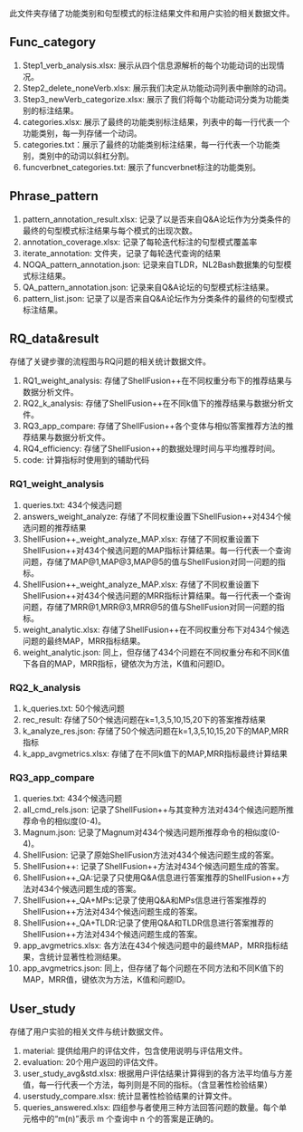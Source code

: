 此文件夹存储了功能类别和句型模式的标注结果文件和用户实验的相关数据文件。

## Func_category
1. Step1_verb_analysis.xlsx: 展示从四个信息源解析的每个功能动词的出现情况。
2. Step2_delete_noneVerb.xlsx: 展示我们决定从功能动词列表中删除的动词。
3. Step3_newVerb_categorize.xlsx: 展示了我们将每个功能动词分类为功能类别的标注结果。
4. categories.xlsx: 展示了最终的功能类别标注结果，列表中的每一行代表一个功能类别，每一列存储一个动词。
5. categories.txt：展示了最终的功能类别标注结果，每一行代表一个功能类别，类别中的动词以斜杠分割。
5. funcverbnet_categories.txt: 展示了funcverbnet标注的功能类别。

## Phrase_pattern
1. pattern_annotation_result.xlsx: 记录了以是否来自Q&A论坛作为分类条件的最终的句型模式标注结果与每个模式的出现次数。
2. annotation_coverage.xlsx: 记录了每轮迭代标注的句型模式覆盖率
3. iterate_annotation: 文件夹，记录了每轮迭代查询的结果
4. NOQA_pattern_annotation.json: 记录来自TLDR，NL2Bash数据集的句型模式标注结果。
5. QA_pattern_annotation.json: 记录来自Q&A论坛的句型模式标注结果。
6. pattern_list.json: 记录了以是否来自Q&A论坛作为分类条件的最终的句型模式标注结果。

## RQ_data&result
存储了关键步骤的流程图与RQ问题的相关统计数据文件。
1. RQ1_weight_analysis: 存储了ShellFusion++在不同权重分布下的推荐结果与数据分析文件。
2. RQ2_k_analysis: 存储了ShellFusion++在不同k值下的推荐结果与数据分析文件。
3. RQ3_app_compare: 存储了ShellFusion++各个变体与相似答案推荐方法的推荐结果与数据分析文件。
4. RQ4_efficiency: 存储了ShellFusion++的数据处理时间与平均推荐时间。
6. code: 计算指标时使用到的辅助代码
### RQ1_weight_analysis
1. queries.txt: 434个候选问题
2. answers_weight_analyze: 存储了不同权重设置下ShellFusion++对434个候选问题的推荐结果
3. ShellFusion++_weight_analyze_MAP.xlsx: 存储了不同权重设置下ShellFusion++对434个候选问题的MAP指标计算结果。每一行代表一个查询问题，存储了MAP@1,MAP@3,MAP@5的值与ShellFusion对同一问题的指标。
4. ShellFusion++_weight_analyze_MAP.xlsx: 存储了不同权重设置下ShellFusion++对434个候选问题的MRR指标计算结果。每一行代表一个查询问题，存储了MRR@1,MRR@3,MRR@5的值与ShellFusion对同一问题的指标。
5. weight_analytic.xlsx: 存储了ShellFusion++在不同权重分布下对434个候选问题的最终MAP，MRR指标结果。
6. weight_analytic.json: 同上，但存储了434个问题在不同权重分布和不同K值下各自的MAP，MRR指标，键依次为方法，K值和问题ID。
### RQ2_k_analysis
1. k_queries.txt: 50个候选问题
2. rec_result: 存储了50个候选问题在k=1,3,5,10,15,20下的答案推荐结果
3. k_analyze_res.json: 存储了50个候选问题在k=1,3,5,10,15,20下的MAP,MRR指标
4. k_app_avgmetrics.xlsx: 存储了在不同k值下的MAP,MRR指标最终计算结果
### RQ3_app_compare
1. queries.txt: 434个候选问题
2. all_cmd_rels.json: 记录了ShellFusion++与其变种方法对434个候选问题所推荐命令的相似度(0-4)。
3. Magnum.json: 记录了Magnum对434个候选问题所推荐命令的相似度(0-4)。
4. ShellFusion: 记录了原始ShellFusion方法对434个候选问题生成的答案。
5. ShellFusion++: 记录了ShellFusion++方法对434个候选问题生成的答案。
6. ShellFusion++_QA:记录了只使用Q&A信息进行答案推荐的ShellFusion++方法对434个候选问题生成的答案。
7. ShellFusion++_QA+MPs:记录了使用Q&A和MPs信息进行答案推荐的ShellFusion++方法对434个候选问题生成的答案。
8. ShellFusion++_QA+TLDR:记录了使用Q&A和TLDR信息进行答案推荐的ShellFusion++方法对434个候选问题生成的答案。
9. app_avgmetrics.xlsx: 各方法在434个候选问题中的最终MAP，MRR指标结果，含统计显著性检测结果。
10. app_avgmetrics.json: 同上，但存储了每个问题在不同方法和不同K值下的MAP，MRR值，键依次为方法，K值和问题ID。


## User_study
存储了用户实验的相关文件与统计数据文件。
1. material: 提供给用户的评估文件，包含使用说明与评估用文件。
2. evaluation: 20个用户返回的评估文件。
3. user_study_avg&std.xlsx: 根据用户评估结果计算得到的各方法平均值与方差值，每一行代表一个方法，每列则是不同的指标。（含显著性检验结果）
4. userstudy_compare.xlsx: 统计显著性检验结果的计算文件。
5. queries_answered.xlsx: 四组参与者使用三种方法回答问题的数量。每个单元格中的“m(n)”表示 m 个查询中 n 个的答案是正确的。
